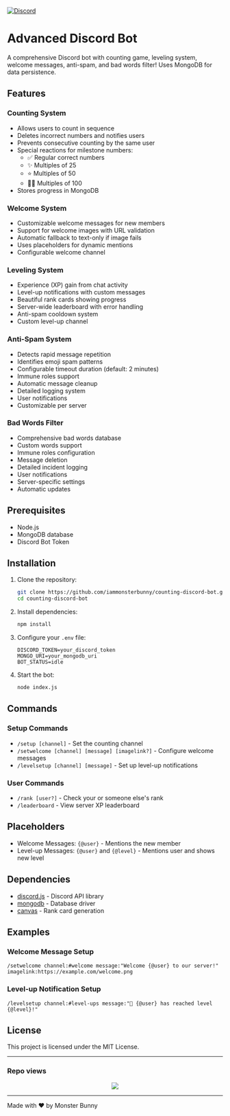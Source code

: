 <a href="https://dsc.gg/EchoScriptors">
    <img src="https://img.shields.io/discord/811542332678996008?color=7289DA&label=Support&logo=discord&style=for-the-badge" alt="Discord">
</a>

# Advanced Discord Bot

A comprehensive Discord bot with counting game, leveling system, welcome messages, anti-spam, and bad words filter! Uses MongoDB for data persistence.

## Features

### Counting System
- Allows users to count in sequence
- Deletes incorrect numbers and notifies users
- Prevents consecutive counting by the same user
- Special reactions for milestone numbers:
  - ✅ Regular correct numbers
  - ✨ Multiples of 25
  - ⭐ Multiples of 50
  - 🎉💯 Multiples of 100
- Stores progress in MongoDB

### Welcome System
- Customizable welcome messages for new members
- Support for welcome images with URL validation
- Automatic fallback to text-only if image fails
- Uses placeholders for dynamic mentions
- Configurable welcome channel

### Leveling System
- Experience (XP) gain from chat activity
- Level-up notifications with custom messages
- Beautiful rank cards showing progress
- Server-wide leaderboard with error handling
- Anti-spam cooldown system
- Custom level-up channel

### Anti-Spam System
- Detects rapid message repetition
- Identifies emoji spam patterns
- Configurable timeout duration (default: 2 minutes)
- Immune roles support
- Automatic message cleanup
- Detailed logging system
- User notifications
- Customizable per server

### Bad Words Filter
- Comprehensive bad words database
- Custom words support
- Immune roles configuration
- Message deletion
- Detailed incident logging
- User notifications
- Server-specific settings
- Automatic updates

## Prerequisites

- Node.js
- MongoDB database
- Discord Bot Token

## Installation

1. Clone the repository:
   ```bash
   git clone https://github.com/iammonsterbunny/counting-discord-bot.git
   cd counting-discord-bot
   ```

2. Install dependencies:
   ```bash
   npm install
   ```

3. Configure your `.env` file:
   ```env
   DISCORD_TOKEN=your_discord_token
   MONGO_URI=your_mongodb_uri
   BOT_STATUS=idle
   ```

4. Start the bot:
   ```bash
   node index.js
   ```

## Commands

### Setup Commands
- `/setup [channel]` - Set the counting channel
- `/setwelcome [channel] [message] [imagelink?]` - Configure welcome messages
- `/levelsetup [channel] [message]` - Set up level-up notifications

### User Commands
- `/rank [user?]` - Check your or someone else's rank
- `/leaderboard` - View server XP leaderboard

## Placeholders
- Welcome Messages: `{@user}` - Mentions the new member
- Level-up Messages: `{@user}` and `{@level}` - Mentions user and shows new level

## Dependencies

- [discord.js](https://discord.js.org/) - Discord API library
- [mongodb](https://www.mongodb.com/) - Database driver
- [canvas](https://www.npmjs.com/package/canvas) - Rank card generation

## Examples

### Welcome Message Setup
```
/setwelcome channel:#welcome message:"Welcome {@user} to our server!" imagelink:https://example.com/welcome.png
```

### Level-up Notification Setup
```
/levelsetup channel:#level-ups message:"🎉 {@user} has reached level {@level}!"
```

## License

This project is licensed under the MIT License.

---
### Repo views
<div align="center">
  <img src="https://profile-counter.glitch.me/Discord-bot/count.svg?" />
</div>

---
Made with ❤️ by Monster Bunny
